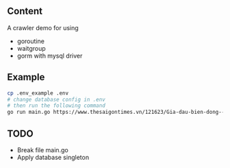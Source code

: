 ## Content
A crawler demo for using
- goroutine
- waitgroup
- gorm with mysql driver

## Example
```sh
cp .env_example .env
# change database config in .env
# then run the following command
go run main.go https://www.thesaigontimes.vn/121623/Gia-dau-bien-dong---do-dau?.html
```

## TODO
- Break file main.go
- Apply database singleton